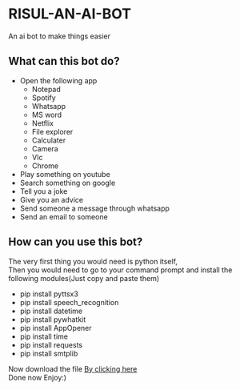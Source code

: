 # RISUL-AN-AI-BOT
An ai bot to make things easier
## What can this bot do?
<ul>
  <li>Open the following app
    <ul>
      <li>Notepad</li>
      <li>Spotify</li>
      <li>Whatsapp</li>
      <li>MS word</li>
      <li>Netflix</li>
      <li>File explorer</li>
      <li>Calculater</li>
      <li>Camera</li>
      <li>Vlc</li>
      <li>Chrome</li>
    </ul>
  </li>
  <li>Play something on youtube</li>
  <li>Search something on google</li>
  <li>Tell you a joke</li>
  <li>Give you an advice</li>
  <li>Send someone a message through whatsapp</li>
  <li>Send an email to someone</li>
  </ul>
  
## How can you use this bot?
  The very first thing you would need is python itself,<br>
  Then you would need to go to your command prompt and install the following modules(Just copy and paste them)
  <ul>
    <li>pip install pyttsx3</li>
    <li>pip install speech_recognition</li>
    <li>pip install datetime</li>
    <li>pip install pywhatkit</li>
    <li>pip install AppOpener</li> 
    <li>pip install time</li>
    <li>pip install requests</li>
    <li>pip install smtplib</li>
  </ul>
  Now download the file
  <a href="https://github.com/Vishistt/RISUL-AN-AI-BOT/archive/refs/heads/main.zip">By clicking here</a>
  <br>
  Done now Enjoy:)

  
  
  
      
  
